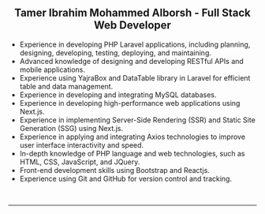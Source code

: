 <h2 align="center">Tamer Ibrahim Mohammed Alborsh - Full Stack Web Developer </h2>  
  
- Experience in developing PHP Laravel applications, including planning, designing, developing, testing, deploying, and maintaining.  
- Advanced knowledge of designing and developing RESTful APIs and mobile applications.  
- Experience using YajraBox and DataTable library in Laravel for efficient table and data management.  
- Experience in developing and integrating MySQL databases.  
- Experience in developing high-performance web applications using Next.js.
- Experience in implementing Server-Side Rendering (SSR) and Static Site Generation (SSG) using Next.js.
- Experience in applying and integrating Axios technologies to improve user interface interactivity and speed.
- In-depth knowledge of PHP language and web technologies, such as HTML, CSS, JavaScript, and JQuery.
- Front-end development skills using Bootstrap and Reactjs.
- Experience using Git and GitHub for version control and tracking.


<br/>  

----

